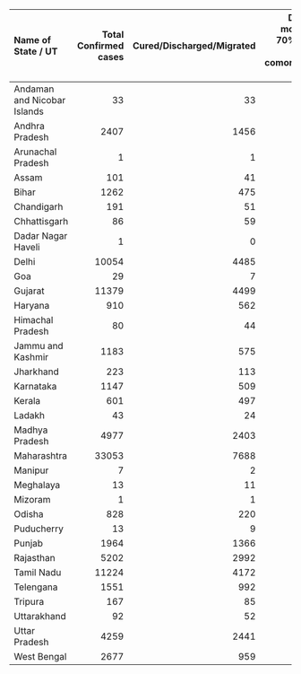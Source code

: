 | Name of State / UT          |   Total Confirmed cases |   Cured/Discharged/Migrated |   Deaths ( more than 70% cases due to comorbidities ) |
|:----------------------------|------------------------:|----------------------------:|------------------------------------------------------:|
| Andaman and Nicobar Islands |                      33 |                          33 |                                                     0 |
| Andhra Pradesh              |                    2407 |                        1456 |                                                    50 |
| Arunachal Pradesh           |                       1 |                           1 |                                                     0 |
| Assam                       |                     101 |                          41 |                                                     2 |
| Bihar                       |                    1262 |                         475 |                                                     8 |
| Chandigarh                  |                     191 |                          51 |                                                     3 |
| Chhattisgarh                |                      86 |                          59 |                                                     0 |
| Dadar Nagar Haveli          |                       1 |                           0 |                                                     0 |
| Delhi                       |                   10054 |                        4485 |                                                   160 |
| Goa                         |                      29 |                           7 |                                                     0 |
| Gujarat                     |                   11379 |                        4499 |                                                   659 |
| Haryana                     |                     910 |                         562 |                                                    14 |
| Himachal Pradesh            |                      80 |                          44 |                                                     3 |
| Jammu and Kashmir           |                    1183 |                         575 |                                                    13 |
| Jharkhand                   |                     223 |                         113 |                                                     3 |
| Karnataka                   |                    1147 |                         509 |                                                    37 |
| Kerala                      |                     601 |                         497 |                                                     4 |
| Ladakh                      |                      43 |                          24 |                                                     0 |
| Madhya Pradesh              |                    4977 |                        2403 |                                                   248 |
| Maharashtra                 |                   33053 |                        7688 |                                                  1198 |
| Manipur                     |                       7 |                           2 |                                                     0 |
| Meghalaya                   |                      13 |                          11 |                                                     1 |
| Mizoram                     |                       1 |                           1 |                                                     0 |
| Odisha                      |                     828 |                         220 |                                                     4 |
| Puducherry                  |                      13 |                           9 |                                                     1 |
| Punjab                      |                    1964 |                        1366 |                                                    35 |
| Rajasthan                   |                    5202 |                        2992 |                                                   131 |
| Tamil Nadu                  |                   11224 |                        4172 |                                                    78 |
| Telengana                   |                    1551 |                         992 |                                                    34 |
| Tripura                     |                     167 |                          85 |                                                     0 |
| Uttarakhand                 |                      92 |                          52 |                                                     1 |
| Uttar Pradesh               |                    4259 |                        2441 |                                                   104 |
| West Bengal                 |                    2677 |                         959 |                                                   238 |